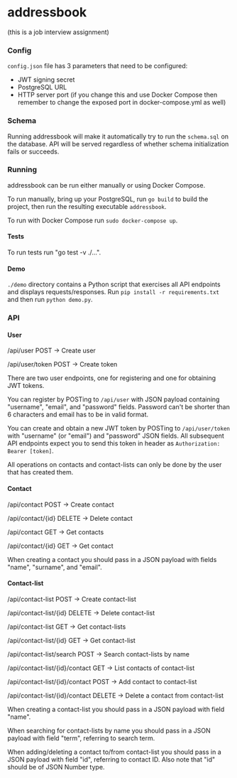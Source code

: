 # addressbook

(this is a job interview assignment)

### Config

`config.json` file has 3 parameters that need to be configured:

- JWT signing secret
- PostgreSQL URL
- HTTP server port (if you change this and use Docker Compose then remember to change the exposed port in docker-compose.yml as well)

### Schema

Running addressbook will make it automatically try to run the `schema.sql` on the database. API will be served regardless of whether schema initialization fails or succeeds.

### Running

addressbook can be run either manually or using Docker Compose.

To run manually, bring up your PostgreSQL, run `go build` to build the project, then run the resulting executable `addressbook`.

To run with Docker Compose run `sudo docker-compose up`.

#### Tests

To run tests run "go test -v ./...".

#### Demo

`./demo` directory contains a Python script that exercises all API endpoints and displays requests/responses. Run `pip install -r requirements.txt` and then run `python demo.py`.

### API

#### User

/api/user POST -> Create user

/api/user/token POST -> Create token

There are two user endpoints, one for registering and one for obtaining JWT tokens.

You can register by POSTing to `/api/user` with JSON payload containing "username", "email", and "password" fields. Password can't be shorter than 6 characters and email has to be in valid format.

You can create and obtain a new JWT token by POSTing to `/api/user/token` with "username" (or "email") and "password" JSON fields. All subsequent API endpoints expect you to send this token in header as `Authorization: Bearer [token]`.

All operations on contacts and contact-lists can only be done by the user that has created them.

#### Contact

/api/contact POST -> Create contact

/api/contact/{id} DELETE -> Delete contact

/api/contact GET -> Get contacts

/api/contact/{id} GET -> Get contact

When creating a contact you should pass in a JSON payload with fields "name", "surname", and "email".

#### Contact-list

/api/contact-list POST -> Create contact-list

/api/contact-list/{id} DELETE -> Delete contact-list

/api/contact-list GET -> Get contact-lists

/api/contact-list/{id} GET -> Get contact-list

/api/contact-list/search POST -> Search contact-lists by name

/api/contact-list/{id}/contact GET -> List contacts of contact-list

/api/contact-list/{id}/contact POST -> Add contact to contact-list

/api/contact-list/{id}/contact DELETE -> Delete a contact from contact-list

When creating a contact-list you should pass in a JSON payload with field "name".

When searching for contact-lists by name you should pass in a JSON payload with field "term", referring to search term.

When adding/deleting a contact to/from contact-list you should pass in a JSON payload with field "id", referring to contact ID. Also note that "id" should be of JSON Number type.
